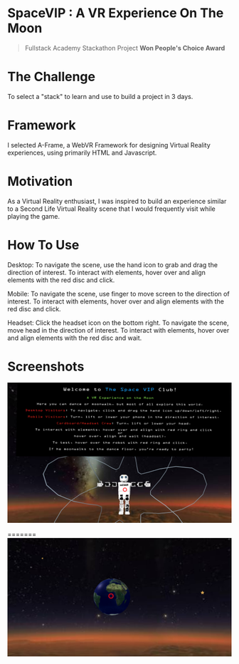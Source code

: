 # SpaceVIP : A VR Experience On The Moon
> Fullstack Academy Stackathon Project **Won People's Choice Award**

# The Challenge
To select a "stack" to learn and use to build a project in 3 days.

# Framework
I selected A-Frame, a WebVR Framework for designing Virtual Reality experiences, using primarily HTML and Javascript.

# Motivation
As a Virtual Reality enthusiast, I was inspired to build an experience similar to a Second Life Virtual Reality scene that I would frequently visit while playing the game.

# How To Use
Desktop: To navigate the scene, use the hand icon to grab and drag the direction of interest. To interact with elements, hover over and align elements with the red disc and click.

Mobile: To navigate the scene, use finger to move screen to the direction of interest. To interact with elements, hover over and align elements with the red disc and click.

Headset: Click the headset icon on the bottom right. To navigate the scene, move head in the direction of interest. To interact with elements, hover over and align elements with the red disc and wait.

# Screenshots
![Alt text](/assets/images/spaceVIPPage.png "Opening View")



=======
![Alt text](/assets/images/spaceVIPMoon.png "3D Moon")



